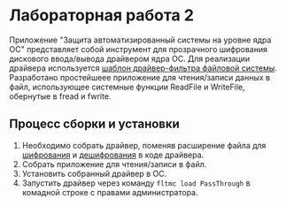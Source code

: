 # Лабораторная работа 2

Приложение "Защита автоматизированный системы на уровне ядра ОС" представляет собой инструмент для прозрачного шифрования дискового ввода/вывода драйвером ядра ОС. Для реализации драйвера используется [шаблон драйвер-фильтра файловой системы](https://github.com/microsoft/Windows-driver-samples/tree/master/filesys/miniFilter/passThrough). Разработано простейшеее приложение для чтения/записи данных в файл, использующее системные функции ReadFile и WriteFile, обернутые в fread и fwrite.

## Процесс сборки и установки

1. Необходимо собрать драйвер, поменяв расширение файла для [шифрования](https://github.com/f1xgun/221-3210_Mikhailov_MMCS/blob/28e4c6cc5a1bb156865b13a79bc9e7ca2dceb81a/Lab_2/passThrough/passThrough.c#L632) и [дешифрования](https://github.com/f1xgun/221-3210_Mikhailov_MMCS/blob/28e4c6cc5a1bb156865b13a79bc9e7ca2dceb81a/Lab_2/passThrough/passThrough.c#L797) в коде драйвера.
2. Собрать приложение для чтения/записи в файл.
3. Установить собранный драйвер в ОС.
4. Запустить драйвер через команду `fltmc load PassThrough` в комадной строке с правами администратора.
